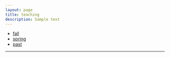 ```yaml
---
layout: page
title: teaching
description: Sample text 
---
```


<div class="navbar">
    <div class="navbar-inner">
        <ul class="nav">
            <li><a href="fall">fall</a></li>
            <li><a href="spring">spring</a></li>
            <li><a href="past">past</a></li>
        </ul>
    </div>
</div>

---
